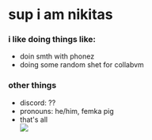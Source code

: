 # sup i am nikitas

### i like doing things like:

- doin smth with phonez
- doing some random shet for collabvm

### other things

- discord: ??
- pronouns: he/him, femka pig
- that's all<br>
![](https://komarev.com/ghpvc/?username=zanikitas)
